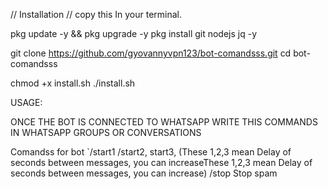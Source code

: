 // Installation 
 // copy this In your terminal. 
 
pkg update -y && pkg upgrade -y
pkg install git nodejs jq -y


git clone https://github.com/gyovannyvpn123/bot-comandsss.git
cd bot-comandsss


chmod +x install.sh
./install.sh


USAGE:

ONCE THE BOT IS CONNECTED TO WHATSAPP WRITE THIS COMMANDS IN WHATSAPP GROUPS OR CONVERSATIONS 

Comandss for bot 
`/start1 /start2, start3, (These 1,2,3 mean Delay of seconds between messages, you can increaseThese 1,2,3 mean Delay of seconds between messages, you can increase) 
/stop	Stop spam 
